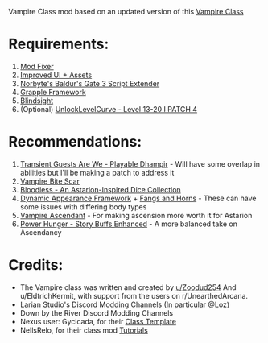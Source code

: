Vampire Class mod based on an updated version of this [Vampire Class](https://drive.google.com/file/d/1qvOG1JmA-AmosprgB2UOd-a31GalG2l0/view)

# Requirements:
1. [Mod Fixer](https://www.nexusmods.com/baldursgate3/mods/141)
2. [Improved UI + Assets](https://www.nexusmods.com/baldursgate3/mods/366?tab=description)
3. [Norbyte's Baldur's Gate 3 Script Extender](https://github.com/Norbyte/bg3se/tree/main)
4. [Grapple Framework](https://www.nexusmods.com/baldursgate3/mods/3382)
5. [Blindsight](https://www.nexusmods.com/baldursgate3/mods/3807?tab=description)
6. (Optional) [UnlockLevelCurve - Level 13-20 I PATCH 4](https://www.nexusmods.com/baldursgate3/mods/377)

# Recommendations:
1. [Transient Guests Are We - Playable Dhampir](https://www.nexusmods.com/baldursgate3/mods/4750) - Will have some overlap in abilities but I'll be making a patch to address it
2. [Vampire Bite Scar](https://www.nexusmods.com/baldursgate3/mods/4158)
3. [Bloodless - An Astarion-Inspired Dice Collection](https://www.nexusmods.com/baldursgate3/mods/2465)
4. [Dynamic Appearance Framework](https://www.nexusmods.com/baldursgate3/mods/2276) + [Fangs and Horns](https://www.nexusmods.com/baldursgate3/mods/2279) - These can have some issues with differing body types
5. [Vampire Ascendant](https://www.nexusmods.com/baldursgate3/mods/1914) - For making ascension more worth it for Astarion
6. [Power Hunger - Story Buffs Enhanced](https://www.nexusmods.com/baldursgate3/mods/3989) - A more balanced take on Ascendancy

# Credits:
- The Vampire class was written and created by [u/Zoodud254](https://www.reddit.com/user/Zoodud254/) And u/EldtrichKermit, with support from the users on r/UnearthedArcana.
- Larian Studio's Discord Modding Channels (In particular @Loz)
- Down by the River Discord Modding Channels
- Nexus user: Gycicada, for their [Class Template](https://www.nexusmods.com/baldursgate3/mods/946/)
- NellsRelo, for their class mod [Tutorials](https://github.com/BG3-Community-Library-Team/BG3-Community-Library/wiki/Tutorials)
